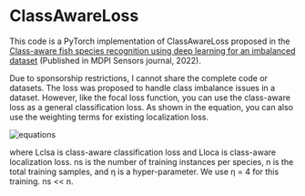 # ClassAwareLoss
This code is a PyTorch implementation of ClassAwareLoss proposed in the [Class-aware fish species recognition using deep learning for an imbalanced dataset]( https://www.mdpi.com/1424-8220/22/21/8268) (Published in MDPI Sensors journal, 2022).

Due to sponsorship restrictions, I cannot share the complete code or datasets. The loss was proposed to handle class imbalance issues in a dataset. However, like the focal loss function, you can use the class-aware loss as a general classification loss. As shown in the equation, you can also use the weighting terms for existing localization loss.  

![equations](https://github.com/Simeon340703/ClassAwareLoss/assets/50320484/279d8170-4bcb-4087-9d66-0dc118b2ca13)


where Lclsa is class-aware classification loss and Lloca is class-aware localization loss. ns
is the number of training instances per species, n is the total training samples, and η is a
hyper-parameter. We use η = 4 for this training. ns << n.

     
